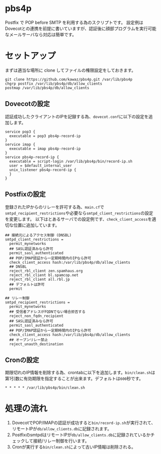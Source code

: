 pbs4p
=====

Postfix で POP before SMTP を利用する為のスクリプトです。
設定例はDovecotとの連携を前提に書いていますが、認証後に顔部プログラムを実行可能なメールサーバなら対応は簡単です。

# セットアップ

まずは適当な場所に clone してファイルの権限設定をしておきます。

    git clone https://github.com/kawaz/pbs4p.git /var/lib/pbs4p
    chgrp postfix /var/lib/pbs4p/db/allow_clients
    postmap /var/lib/pbs4p/db/allow_clients

## Dovecotの設定
認証成功したクライアントのIPを記録する為、`dovecot.conf`に以下の設定を追加します。

    service pop3 {
      executable = pop3 pbs4p-record-ip
    }
    service imap {
      executable = imap pbs4p-record-ip
    }
    service pbs4p-record-ip {
      executable = script-login /var/lib/pbs4p/bin/record-ip.sh
      user = $default_internal_user
      unix_listener pbs4p-record-ip {
      }
    }

## Postfixの設定
登録されたIPからのリレーを許可する為、`main.cf`で`smtpd_recipient_restrictions`や必要なら`smtpd_client_restrictions`の設定を変更します。
以下はとあるサーバでの設定例です、`check_client_access`を適切な位置に追加しています。

    ## 接続元によるアクセス制御 (DNSBL)
    smtpd_client_restrictions =
      permit_mynetworks
      ## SASL認証済みなら許可
      permit_sasl_authenticated
      ## POP/IMAP認証から一定期時間内のIPなら許可
      check_client_access hash:/var/lib/pbs4p/db/allow_clients
      ## DNSBL
      reject_rbl_client zen.spamhaus.org
      reject_rbl_client bl.spamcop.net
      reject_rbl_client all.rbl.jp
      ## デフォルトは許可
      permit

    ## リレー制御
    smtpd_recipient_restrictions =
      permit_mynetworks
      ## 受信者アドレスがFQDNでない場合拒否する
      reject_non_fqdn_recipient
      ## SASL認証済みなら許可
      permit_sasl_authenticated
      ## POP/IMAP認証から一定期時間内のIPなら許可
      check_client_access hash:/var/lib/pbs4p/db/allow_clients
      ## オープンリレー禁止
      reject_unauth_destination

## Cronの設定
期限切れのIP情報を削除する為、crontabに以下を追加します。`bin/clean.sh`は第1引数に有効期限を指定することが出来ます。デフォルトは`600`秒です。

    * * * * * /var/lib/pbs4p/bin/clean.sh


# 処理の流れ
1.  DovecotでPOP/IMAPの認証が成功すると`bin/record-ip.sh`が実行されて、リモートIPが`db/allow_clients.db`に記録されます。
2.  PostfixのsmtpdはリモートIPが`db/allow_clients.db`に記録されているかチェックして接続/リレー制御を行います。
3.  Cronが実行する`bin/clean.sh`によって古いIP情報は削除される。

